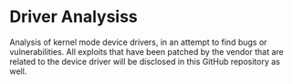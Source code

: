 # Driver Analysiss
 Analysis of kernel mode device drivers, in an attempt to find bugs or vulnerabilities. All exploits that have been patched by the vendor that are related to the device driver will be disclosed in this GitHub repository as well.
